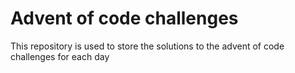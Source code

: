 # Advent of code challenges

This repository is used to store the solutions 
to the advent of code challenges for each day

